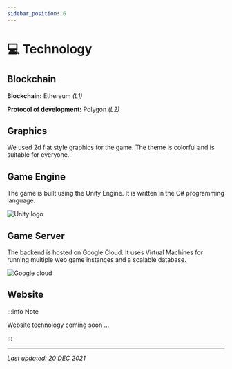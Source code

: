 ```yaml
---
sidebar_position: 6
---
```


# 💻 Technology

## Blockchain

**Blockchain:** Ethereum *(L1)*

**Protocol of development:** Polygon *(L2)*

## Graphics

We used 2d flat style graphics for the game. The theme is colorful and is suitable for everyone.

## Game Engine

The game is built using the Unity Engine. It is written in the C# programming language. 

![Unity logo](/img/icons/unity.png)

## Game Server

The backend is hosted on Google Cloud. It uses Virtual Machines for running multiple web game instances and a scalable database.

![Google cloud](/img/icons/google_cloud.png)

## Website 

:::info Note

Website technology coming soon ...

:::

---

*Last updated: 20 DEC 2021*